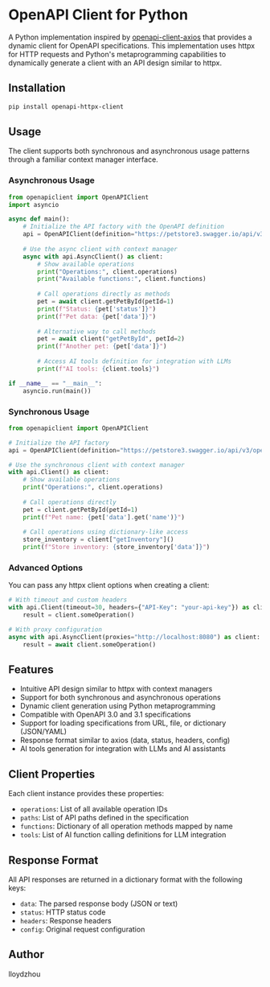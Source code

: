 # OpenAPI Client for Python

A Python implementation inspired by [openapi-client-axios](https://github.com/openapistack/openapi-client-axios) that provides a dynamic client for OpenAPI specifications. This implementation uses httpx for HTTP requests and Python's metaprogramming capabilities to dynamically generate a client with an API design similar to httpx.

## Installation

```bash
pip install openapi-httpx-client
```

## Usage

The client supports both synchronous and asynchronous usage patterns through a familiar context manager interface.

### Asynchronous Usage

```python
from openapiclient import OpenAPIClient
import asyncio

async def main():
    # Initialize the API factory with the OpenAPI definition
    api = OpenAPIClient(definition="https://petstore3.swagger.io/api/v3/openapi.json")
    
    # Use the async client with context manager
    async with api.AsyncClient() as client:
        # Show available operations
        print("Operations:", client.operations)
        print("Available functions:", client.functions)
        
        # Call operations directly as methods
        pet = await client.getPetById(petId=1)
        print(f"Status: {pet['status']}")
        print(f"Pet data: {pet['data']}")
        
        # Alternative way to call methods
        pet = await client("getPetById", petId=2)
        print(f"Another pet: {pet['data']}")
        
        # Access AI tools definition for integration with LLMs
        print(f"AI tools: {client.tools}")

if __name__ == "__main__":
    asyncio.run(main())
```

### Synchronous Usage

```python
from openapiclient import OpenAPIClient

# Initialize the API factory
api = OpenAPIClient(definition="https://petstore3.swagger.io/api/v3/openapi.json")

# Use the synchronous client with context manager
with api.Client() as client:
    # Show available operations
    print("Operations:", client.operations)
    
    # Call operations directly
    pet = client.getPetById(petId=1)
    print(f"Pet name: {pet['data'].get('name')}")
    
    # Call operations using dictionary-like access
    store_inventory = client["getInventory"]()
    print(f"Store inventory: {store_inventory['data']}")
```

### Advanced Options

You can pass any httpx client options when creating a client:

```python
# With timeout and custom headers
with api.Client(timeout=30, headers={"API-Key": "your-api-key"}) as client:
    result = client.someOperation()

# With proxy configuration
async with api.AsyncClient(proxies="http://localhost:8080") as client:
    result = await client.someOperation()
```

## Features

- Intuitive API design similar to httpx with context managers
- Support for both synchronous and asynchronous operations
- Dynamic client generation using Python metaprogramming
- Compatible with OpenAPI 3.0 and 3.1 specifications
- Support for loading specifications from URL, file, or dictionary (JSON/YAML)
- Response format similar to axios (data, status, headers, config)
- AI tools generation for integration with LLMs and AI assistants

## Client Properties

Each client instance provides these properties:

- `operations`: List of all available operation IDs
- `paths`: List of API paths defined in the specification
- `functions`: Dictionary of all operation methods mapped by name
- `tools`: List of AI function calling definitions for LLM integration

## Response Format

All API responses are returned in a dictionary format with the following keys:

- `data`: The parsed response body (JSON or text)
- `status`: HTTP status code
- `headers`: Response headers
- `config`: Original request configuration

## Author
lloydzhou


